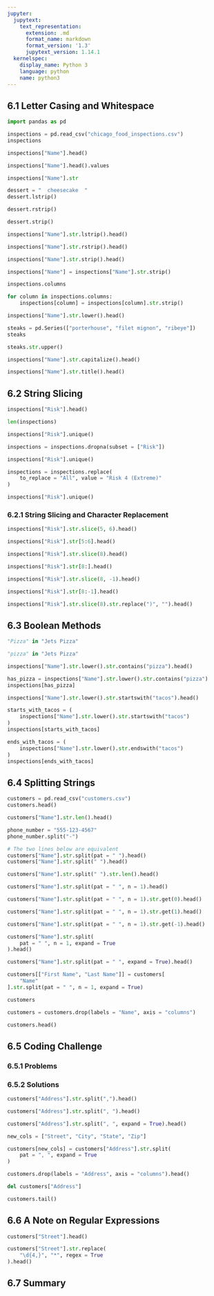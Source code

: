 ```yaml
---
jupyter:
  jupytext:
    text_representation:
      extension: .md
      format_name: markdown
      format_version: '1.3'
      jupytext_version: 1.14.1
  kernelspec:
    display_name: Python 3
    language: python
    name: python3
---
```


## 6.1 Letter Casing and Whitespace

```python
import pandas as pd
```

```python
inspections = pd.read_csv("chicago_food_inspections.csv")
inspections
```

```python
inspections["Name"].head()
```

```python
inspections["Name"].head().values
```

```python
inspections["Name"].str
```

```python
dessert = "  cheesecake  "
dessert.lstrip()
```

```python
dessert.rstrip()
```

```python
dessert.strip()
```

```python
inspections["Name"].str.lstrip().head()
```

```python
inspections["Name"].str.rstrip().head()
```

```python
inspections["Name"].str.strip().head()
```

```python
inspections["Name"] = inspections["Name"].str.strip()
```

```python
inspections.columns
```

```python
for column in inspections.columns:
    inspections[column] = inspections[column].str.strip()
```

```python
inspections["Name"].str.lower().head()
```

```python
steaks = pd.Series(["porterhouse", "filet mignon", "ribeye"])
steaks
```

```python
steaks.str.upper()
```

```python
inspections["Name"].str.capitalize().head()
```

```python
inspections["Name"].str.title().head()
```

## 6.2 String Slicing

```python
inspections["Risk"].head()
```

```python
len(inspections)
```

```python
inspections["Risk"].unique()
```

```python
inspections = inspections.dropna(subset = ["Risk"])
```

```python
inspections["Risk"].unique()
```

```python
inspections = inspections.replace(
    to_replace = "All", value = "Risk 4 (Extreme)"
)
```

```python
inspections["Risk"].unique()
```

### 6.2.1 String Slicing and Character Replacement

```python
inspections["Risk"].str.slice(5, 6).head()
```

```python
inspections["Risk"].str[5:6].head()
```

```python
inspections["Risk"].str.slice(8).head()
```

```python
inspections["Risk"].str[8:].head()
```

```python
inspections["Risk"].str.slice(8, -1).head()
```

```python
inspections["Risk"].str[8:-1].head()
```

```python
inspections["Risk"].str.slice(8).str.replace(")", "").head()
```

## 6.3 Boolean Methods

```python
"Pizza" in "Jets Pizza"
```

```python
"pizza" in "Jets Pizza"
```

```python
inspections["Name"].str.lower().str.contains("pizza").head()
```

```python
has_pizza = inspections["Name"].str.lower().str.contains("pizza")
inspections[has_pizza]
```

```python
inspections["Name"].str.lower().str.startswith("tacos").head()
```

```python
starts_with_tacos = (
    inspections["Name"].str.lower().str.startswith("tacos")
)
inspections[starts_with_tacos]
```

```python
ends_with_tacos = (
    inspections["Name"].str.lower().str.endswith("tacos")
)
inspections[ends_with_tacos]
```

## 6.4 Splitting Strings

```python
customers = pd.read_csv("customers.csv")
customers.head()
```

```python
customers["Name"].str.len().head()
```

```python
phone_number = "555-123-4567"
phone_number.split("-")
```

```python
# The two lines below are equivalent
customers["Name"].str.split(pat = " ").head()
customers["Name"].str.split(" ").head()
```

```python
customers["Name"].str.split(" ").str.len().head()
```

```python
customers["Name"].str.split(pat = " ", n = 1).head()
```

```python
customers["Name"].str.split(pat = " ", n = 1).str.get(0).head()
```

```python
customers["Name"].str.split(pat = " ", n = 1).str.get(1).head()
```

```python
customers["Name"].str.split(pat = " ", n = 1).str.get(-1).head()
```

```python
customers["Name"].str.split(
    pat = " ", n = 1, expand = True
).head()
```

```python
customers["Name"].str.split(pat = " ", expand = True).head()
```

```python
customers[["First Name", "Last Name"]] = customers[
    "Name"
].str.split(pat = " ", n = 1, expand = True)
```

```python
customers
```

```python
customers = customers.drop(labels = "Name", axis = "columns")
```

```python
customers.head()
```

## 6.5 Coding Challenge


### 6.5.1 Problems


### 6.5.2 Solutions

```python
customers["Address"].str.split(",").head()
```

```python
customers["Address"].str.split(", ").head()
```

```python
customers["Address"].str.split(", ", expand = True).head()
```

```python
new_cols = ["Street", "City", "State", "Zip"]

customers[new_cols] = customers["Address"].str.split(
    pat = ", ", expand = True
)
```

```python
customers.drop(labels = "Address", axis = "columns").head()
```

```python
del customers["Address"]
```

```python
customers.tail()
```

## 6.6 A Note on Regular Expressions

```python
customers["Street"].head()
```

```python
customers["Street"].str.replace(
    "\d{4,}", "*", regex = True
).head()
```

## 6.7 Summary

```python

```
